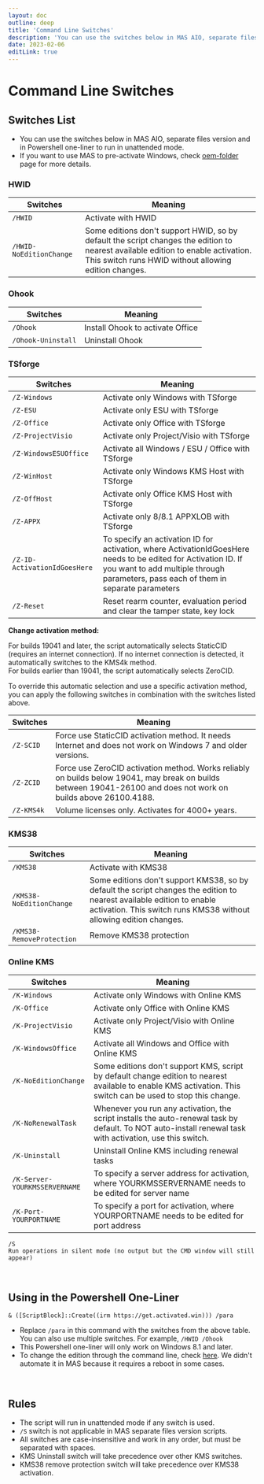 ```yaml
---
layout: doc
outline: deep
title: 'Command Line Switches'
description: 'You can use the switches below in MAS AIO, separate files version and in Powershell one-liner to run in unattended mode.'
date: 2023-02-06
editLink: true
---
```


# Command Line Switches

## Switches List

-   You can use the switches below in MAS AIO, separate files version and in Powershell one-liner to run in unattended mode.
-   If you want to use MAS to pre-activate Windows, check [oem-folder](./oem-folder) page for more details.

### HWID

| Switches                | Meaning                                                                                                                                                                                   |
|-------------------------|-------------------------------------------------------------------------------------------------------------------------------------------------------------------------------------------|
| `/HWID`                 | Activate with HWID                                                                                                                                                                        |
| `/HWID-NoEditionChange` | Some editions don't support HWID, so by default the script changes the edition to nearest available edition to enable activation. This switch runs HWID without allowing edition changes. |

### Ohook

| Switches           | Meaning                          |
|--------------------|----------------------------------|
| `/Ohook`           | Install Ohook to activate Office |
| `/Ohook-Uninstall` | Uninstall Ohook                  |

### TSforge

| Switches                     | Meaning                                                                                                                                                                                               |
|------------------------------|-------------------------------------------------------------------------------------------------------------------------------------------------------------------------------------------------------|
| `/Z-Windows`                 | Activate only Windows with TSforge                                                                                                                                                                    |
| `/Z-ESU`                     | Activate only ESU with TSforge                                                                                                                                                                        |
| `/Z-Office`                  | Activate only Office with TSforge                                                                                                                                                                     |
| `/Z-ProjectVisio`            | Activate only Project/Visio with TSforge                                                                                                                                                              |
| `/Z-WindowsESUOffice`        | Activate all Windows / ESU / Office with TSforge                                                                                                                                                      |
| `/Z-WinHost`                 | Activate only Windows KMS Host with TSforge                                                                                                                                                           |
| `/Z-OffHost`                 | Activate only Office KMS Host with TSforge                                                                                                                                                            |
| `/Z-APPX`                    | Activate only 8/8.1 APPXLOB with TSforge                                                                                                                                                              |
| `/Z-ID-ActivationIdGoesHere` | To specify an activation ID for activation, where ActivationIdGoesHere needs to be edited for Activation ID. If you want to add multiple through parameters, pass each of them in separate parameters |
| `/Z-Reset`                   | Reset rearm counter, evaluation period and clear the tamper state, key lock                                                                                                                           |

**Change activation method:**  

For builds 19041 and later, the script automatically selects StaticCID (requires an internet connection). If no internet connection is detected, it automatically switches to the KMS4k method.  
For builds earlier than 19041, the script automatically selects ZeroCID.

To override this automatic selection and use a specific activation method, you can apply the following switches in combination with the switches listed above.

| Switches   | Meaning                                                                                                                                                          |
|------------|------------------------------------------------------------------------------------------------------------------------------------------------------------------|
| `/Z-SCID`  | Force use StaticCID activation method. It needs Internet and does not work on Windows 7 and older versions.                                                      |
| `/Z-ZCID`  | Force use ZeroCID activation method. Works reliably on builds below 19041, may break on builds between 19041-26100 and does not work on builds above 26100.4188. |
| `/Z-KMS4k` | Volume licenses only. Activates for 4000+ years.                                                                                                                 |

### KMS38

| Switches                  | Meaning                                                                                                                                                                                     |
|---------------------------|---------------------------------------------------------------------------------------------------------------------------------------------------------------------------------------------|
| `/KMS38`                  | Activate with KMS38                                                                                                                                                                         |
| `/KMS38-NoEditionChange`  | Some editions don't support KMS38, so by default the script changes the edition to nearest available edition to enable activation. This switch runs KMS38 without allowing edition changes. |
| `/KMS38-RemoveProtection` | Remove KMS38 protection                                                                                                                                                                     |

### Online KMS

| Switches                      | Meaning                                                                                                                                                       |
|-------------------------------|---------------------------------------------------------------------------------------------------------------------------------------------------------------|
| `/K-Windows`                  | Activate only Windows with Online KMS                                                                                                                         |
| `/K-Office`                   | Activate only Office with Online KMS                                                                                                                          |
| `/K-ProjectVisio`             | Activate only Project/Visio with Online KMS                                                                                                                   |
| `/K-WindowsOffice`            | Activate all Windows and Office with Online KMS                                                                                                               |
| `/K-NoEditionChange`          | Some editions don't support KMS, script by default change edition to nearest available to enable KMS activation. This switch can be used to stop this change. |
| `/K-NoRenewalTask`            | Whenever you run any activation, the script installs the auto-renewal task by default. To NOT auto-install renewal task with activation, use this switch.     |
| `/K-Uninstall`                | Uninstall Online KMS including renewal tasks                                                                                                                  |
| `/K-Server-YOURKMSSERVERNAME` | To specify a server address for activation, where YOURKMSSERVERNAME needs to be edited for server name                                                        |
| `/K-Port-YOURPORTNAME`        | To specify a port for activation, where YOURPORTNAME needs to be edited for port address                                                                      |

```
/S
Run operations in silent mode (no output but the CMD window will still appear)
```

<br/>

## Using in the Powershell One-Liner

`& ([ScriptBlock]::Create((irm https://get.activated.win))) /para`

-   Replace `/para` in this command with the switches from the above table. You can also use multiple switches. For example, `/HWID /Ohook`
-   This Powershell one-liner will only work on Windows 8.1 and later.
-   To change the edition through the command line, check [here](change_windows_edition.md#manual-edition-change). We didn't automate it in MAS because it requires a reboot in some cases.

<br/>

## Rules

-   The script will run in unattended mode if any switch is used.
-   `/S` switch is not applicable in MAS separate files version scripts.
-   All switches are case-insensitive and work in any order, but must be separated with spaces.
-   KMS Uninstall switch will take precedence over other KMS switches.
-   KMS38 remove protection switch will take precedence over KMS38 activation.
